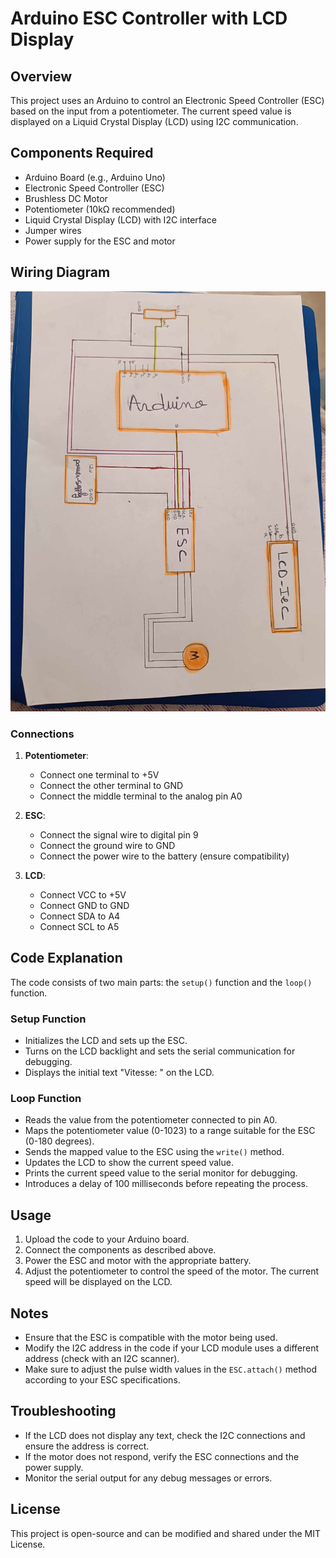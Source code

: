 # Arduino ESC Controller with LCD Display

## Overview

This project uses an Arduino to control an Electronic Speed Controller (ESC) based on the input from a potentiometer. The current speed value is displayed on a Liquid Crystal Display (LCD) using I2C communication. 

## Components Required

- Arduino Board (e.g., Arduino Uno)
- Electronic Speed Controller (ESC)
- Brushless DC Motor
- Potentiometer (10kΩ recommended)
- Liquid Crystal Display (LCD) with I2C interface
- Jumper wires
- Power supply for the ESC and motor

## Wiring Diagram

![Wiring Diagram](https://github.com/Omar-Rihani/Brushless-Motor-Project/blob/main/image.jpg)

### Connections

1. **Potentiometer**:
   - Connect one terminal to +5V
   - Connect the other terminal to GND
   - Connect the middle terminal to the analog pin A0

2. **ESC**:
   - Connect the signal wire to digital pin 9
   - Connect the ground wire to GND
   - Connect the power wire to the battery (ensure compatibility)

3. **LCD**:
   - Connect VCC to +5V
   - Connect GND to GND
   - Connect SDA to A4
   - Connect SCL to A5

## Code Explanation

The code consists of two main parts: the `setup()` function and the `loop()` function.

### Setup Function

- Initializes the LCD and sets up the ESC.
- Turns on the LCD backlight and sets the serial communication for debugging.
- Displays the initial text "Vitesse: " on the LCD.

### Loop Function

- Reads the value from the potentiometer connected to pin A0.
- Maps the potentiometer value (0-1023) to a range suitable for the ESC (0-180 degrees).
- Sends the mapped value to the ESC using the `write()` method.
- Updates the LCD to show the current speed value.
- Prints the current speed value to the serial monitor for debugging.
- Introduces a delay of 100 milliseconds before repeating the process.

## Usage

1. Upload the code to your Arduino board.
2. Connect the components as described above.
3. Power the ESC and motor with the appropriate battery.
4. Adjust the potentiometer to control the speed of the motor. The current speed will be displayed on the LCD.

## Notes

- Ensure that the ESC is compatible with the motor being used.
- Modify the I2C address in the code if your LCD module uses a different address (check with an I2C scanner).
- Make sure to adjust the pulse width values in the `ESC.attach()` method according to your ESC specifications.

## Troubleshooting

- If the LCD does not display any text, check the I2C connections and ensure the address is correct.
- If the motor does not respond, verify the ESC connections and the power supply.
- Monitor the serial output for any debug messages or errors.

## License

This project is open-source and can be modified and shared under the MIT License.
